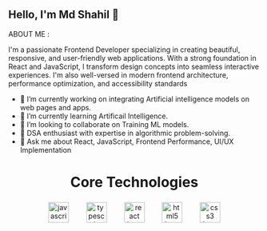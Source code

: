 ## Hello, I'm Md Shahil 👋


ABOUT ME :

I'm a passionate Frontend Developer specializing in creating beautiful, responsive, and user-friendly web applications. With a strong foundation in React and JavaScript, I transform design concepts into seamless interactive experiences. I'm also well-versed in modern frontend architecture, performance optimization, and accessibility standards

- 🔭 I’m currently working on integrating Artificial intelligence models on web pages and apps.
- 🌱 I’m currently learning Artificail Intelligence.
- 👯 I’m looking to collaborate on Training ML models.
- 🧠 DSA enthusiast with expertise in algorithmic problem-solving. 
- 💬 Ask me about React, JavaScript, Frontend Performance, UI/UX Implementation

<h1 align="center">Core Technologies</h1>

###

<div align="center">
  <img src="https://cdn.jsdelivr.net/gh/devicons/devicon/icons/javascript/javascript-original.svg" height="41" alt="javascript logo"  />
  <img width="27" />
  <img src="https://cdn.jsdelivr.net/gh/devicons/devicon/icons/typescript/typescript-original.svg" height="41" alt="typescript logo"  />
  <img width="27" />
  <img src="https://cdn.jsdelivr.net/gh/devicons/devicon/icons/react/react-original.svg" height="41" alt="react logo"  />
  <img width="27" />
  <img src="https://cdn.jsdelivr.net/gh/devicons/devicon/icons/html5/html5-original.svg" height="41" alt="html5 logo"  />
  <img width="27" />
  <img src="https://cdn.jsdelivr.net/gh/devicons/devicon/icons/css3/css3-original.svg" height="41" alt="css3 logo"  />
</div>

###

